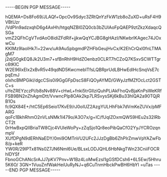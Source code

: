 -----BEGIN PGP MESSAGE-----

hQEMA+Ds8Fo69/JLAQf+OpcOv9Sdyc3ZRtQnYzFkW1zb8oZuXD+uRsF4H9VBtUzr
/VdPIn9adzxqhD6g4AxHh/htgqNZBl0ZQ0cb3bZUIAoFpQAEP9ztZkzXdaqcQSGa
vmZ2QFhCgVTvdAoO8idiZFdRif+jjkwQqYCJBG8gHAzI/NKwbrlKAgec74JOxwCu
KKIMz9laolHk7i+22wv/uA9AuSpbgmdPZHFbGeujHvCx/K2EhCrQxl0fnLTMAgM7
j2djG0gkEQ8Jk2U3m7+sfBnRhH9HdZOenbz0CLRT7hCZoQ7KSxvSCWTTgrc6tKIC
W2E96lxEIx2xBvR5v49qdND5KwcmebITfsLQBRprUdLBHwEdlHcSnqVsE7cpqEmJ
olxhcBMPGikl/dgcCSis0i9GgGFpDscS8FiQOyAYMD/GWyJzfMZfOcLct2GSTC+s
uYeZREYzczPi/b8sNv88V+cHwL+fnki5trGIIziQuhPLiAkFhoQvBjaKnPsWeKRf
FSB9BN2nZhAgmDtt/VvwncPlp8OAk2kp7LRSvysSKj6kBu33hlQA2a90TQjRB1Os
fc9QX84E+/htC5Ep6Seio17KvE9/rJ0oIUZ2AzgYULHhFbk7dVmKeZUVx/pMFARG
qoFc1BkhRhmO2nVLsNMk1I479o/A3O7x/g+IC/fUqIZOxmQW59HEu2s32IRbCT2t
0rHwBxpQIIBriaTW8Cjc4VUleWoPy+zZqSjo1Qr8eoPibQaCfO2YyJYCROzqnmpV
XUfDPgN9dERhNaEDY/0mi9OMTnVU2UFc2JJzDgBb6ZhPIrZmwVpYAZwFb8/p+keR
YW0R/29IPTx81Ns0Z7JN6Nml6Ue/BLsxLODJQHL6HbNkgTWn23CniiFOCRhIDYSf
FbnoGChANcSrAJJ7pKV7Pnv+W1Bz4LoMwEzsl1gGSfDCsh6+6L5Ew/5Hhru5K6O/
3GN+1VuuZnfWakHeiUuRyNJ+q6CuTnmHbckPwBH6HbYI
=uTas
-----END PGP MESSAGE-----

